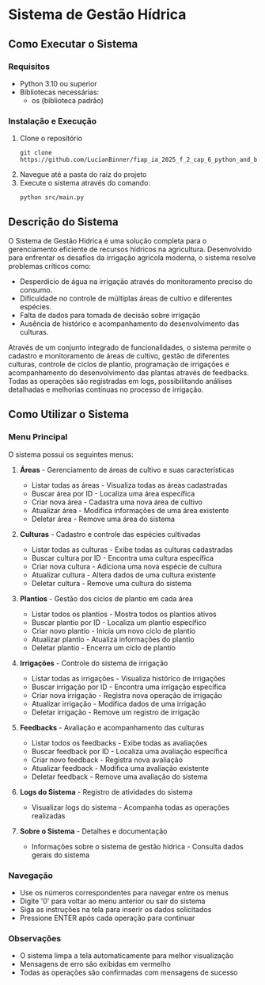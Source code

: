 # Sistema de Gestão Hídrica

## Como Executar o Sistema

### Requisitos
- Python 3.10 ou superior
- Bibliotecas necessárias:
  - os (biblioteca padrão)

### Instalação e Execução
1. Clone o repositório
   ```
   git clone https://github.com/LucianBinner/fiap_ia_2025_f_2_cap_6_python_and_beyond.git
   ```
2. Navegue até a pasta do raiz do projeto
3. Execute o sistema através do comando:
   ```
   python src/main.py
   ```

## Descrição do Sistema

O Sistema de Gestão Hídrica é uma solução completa para o gerenciamento eficiente de recursos hídricos na agricultura. Desenvolvido para enfrentar os desafios da irrigação agrícola moderna, o sistema resolve problemas críticos como:

- Desperdício de água na irrigação através do monitoramento preciso do consumo.
- Dificuldade no controle de múltiplas áreas de cultivo e diferentes espécies.
- Falta de dados para tomada de decisão sobre irrigação
- Ausência de histórico e acompanhamento do desenvolvimento das culturas.

Através de um conjunto integrado de funcionalidades, o sistema permite o cadastro e monitoramento de áreas de cultivo, gestão de diferentes culturas, controle de ciclos de plantio, programação de irrigações e acompanhamento do desenvolvimento das plantas através de feedbacks. Todas as operações são registradas em logs, possibilitando análises detalhadas e melhorias contínuas no processo de irrigação.

## Como Utilizar o Sistema

### Menu Principal
O sistema possui os seguintes menus:

1. **Áreas** - Gerenciamento de áreas de cultivo e suas características
   - Listar todas as áreas - Visualiza todas as áreas cadastradas
   - Buscar área por ID - Localiza uma área específica
   - Criar nova área - Cadastra uma nova área de cultivo
   - Atualizar área - Modifica informações de uma área existente
   - Deletar área - Remove uma área do sistema

2. **Culturas** - Cadastro e controle das espécies cultivadas
   - Listar todas as culturas - Exibe todas as culturas cadastradas
   - Buscar cultura por ID - Encontra uma cultura específica
   - Criar nova cultura - Adiciona uma nova espécie de cultura
   - Atualizar cultura - Altera dados de uma cultura existente
   - Deletar cultura - Remove uma cultura do sistema

3. **Plantios** - Gestão dos ciclos de plantio em cada área
   - Listar todos os plantios - Mostra todos os plantios ativos
   - Buscar plantio por ID - Localiza um plantio específico
   - Criar novo plantio - Inicia um novo ciclo de plantio
   - Atualizar plantio - Atualiza informações do plantio
   - Deletar plantio - Encerra um ciclo de plantio

4. **Irrigações** - Controle do sistema de irrigação
   - Listar todas as irrigações - Visualiza histórico de irrigações
   - Buscar irrigação por ID - Encontra uma irrigação específica
   - Criar nova irrigação - Registra nova operação de irrigação
   - Atualizar irrigação - Modifica dados de uma irrigação
   - Deletar irrigação - Remove um registro de irrigação

5. **Feedbacks** - Avaliação e acompanhamento das culturas
   - Listar todos os feedbacks - Exibe todas as avaliações
   - Buscar feedback por ID - Localiza uma avaliação específica
   - Criar novo feedback - Registra nova avaliação
   - Atualizar feedback - Modifica uma avaliação existente
   - Deletar feedback - Remove uma avaliação do sistema

6. **Logs do Sistema** - Registro de atividades do sistema
   - Visualizar logs do sistema - Acompanha todas as operações realizadas

7. **Sobre o Sistema** - Detalhes e documentação
   - Informações sobre o sistema de gestão hídrica - Consulta dados gerais do sistema

### Navegação
- Use os números correspondentes para navegar entre os menus
- Digite '0' para voltar ao menu anterior ou sair do sistema
- Siga as instruções na tela para inserir os dados solicitados
- Pressione ENTER após cada operação para continuar

### Observações
- O sistema limpa a tela automaticamente para melhor visualização
- Mensagens de erro são exibidas em vermelho
- Todas as operações são confirmadas com mensagens de sucesso